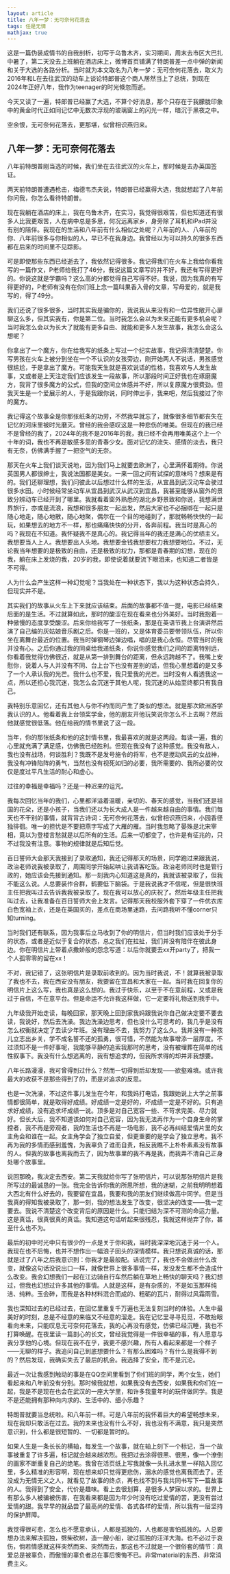 ```yaml
---
layout: article
title: 八年一梦：无可奈何花落去
tags: 任是无情
mathjax: true
---
```

这是一篇伪装成情书的自我剖析，初写于乌鲁木齐，实习期间，周末去市区大巴扎中暑了，第二天没去上班躺在酒店床上，微博首页铺满了特朗普差一点中弹的新闻和关于大选的各路分析。当时就为本文取名为八年一梦：无可奈何花落去，取义为2016年和L在去往武汉的动车上谈论特郎普这个商人居然当上了总统，到现在2024年正好八年，我作为teenager的时光倏忽而逝。

今天又读了一遍，特郎普已经赢了大选，不算个好消息，那个只存在于我朦胧印象中的黄金时代正如同记忆中无数次浮现的玻璃窗上的闪光一样，暗沉于黑夜之中。

空余恨，无可奈何花落去，更那堪，似曾相识燕归来。

## 八年一梦：无可奈何花落去
八年前特朗普刚当选的时候，我们坐在去往武汉的火车上，那时候是去办英国签证。

两天前特朗普遭遇枪击，梅德韦杰夫说，特朗普已经赢得大选，我就想起了八年前你问我，你怎么看待特朗普。

现在我躺在酒店的床上，我在乌鲁木齐，在实习，我觉得很艰苦，但也知道还有很多人比我更艰苦，人在病中总是多思，何况远离家乡，身旁除了耳机和iPad并没有别的陪伴。我现在的生活和八年前有什么相似之处呢？八年前的人、八年前的你、八年前很多与你相似的人，早已不在我身边。我曾经以为可以持久的很多东西都在后来的时间里不见踪影。

可是即使那些东西已经逝去了，我依然记得很多。我记得我们在火车上我给你看我写的一篇作文，P老师给我打了46分，我说这篇文章写的并不好，我还有写得更好的。你说这就是学霸吗？这么高的分都觉得自己写得不好。我说，因为我真的有写得更好的，P老师有没有在你们班上念一篇叫果香入骨的文章，写母爱的，就是我写的，得了49分。

我们还说了很多很多，当时其实我是骗你的，我说我从来没有和一位异性敞开心扉聊这么多，但其实我有，你是第二位。当时我怎么会以为未来还能有更多机会呢？当时我怎么会以为长大了就能有更多自由、就能和更多人发生故事，我怎么会这么想呢？

你拿出了一个魔方，你在给我写的纸条上写过一个纪实故事，我记得清清楚楚。你写男孩在火车上被分到坐在一个不认识的女孩旁边，刚开始两人不说话，男孩感觉很尴尬，于是拿出了魔方。可能我天生就是喜欢说话的性格，我喜欢与人发生故事，又或者是上天注定我们应该发生一段故事，所以那段时间正好我也在琢磨魔方，我背了很多魔方的公式，但我的空间立体感并不好，所以复原魔方很费劲。但我天生是一个爱展示的人，于是我跟你说，同时伸出手，我来吧，然后我接过了你的魔方。

我记得这个故事全是你那张纸条的功劳，不然我早就忘了，就像很多细节都丧失在记忆的河床里被时光磨灭。曾经的我会感叹这是一种悲伤的唯美。但现在的我已经不是曾经的我了，2024年的我不是2016年的我，我已经不会再用唯美这个上一个十年的词，我也不再是敏感多思的青春少女。面对记忆的流失、感情的淡去，我只有无奈，仿佛满手握了一把空气的无奈。

那天在火车上我们谈天说地，因为我们马上就要去欧洲了，心里满怀着期待。你说英国男人都很绅士，我说法国都是美女。一来一回之间有试探的意味吗？想来是有的。我们还聊理想，我们问彼此以后想过什么样的生活，从宜昌到武汉动车会驶过很多水田。小时候经常坐动车从宜昌到武汉从武汉到宜昌，我甚至能够从窗外的景致分辨动车已经开到了哪里。我就看着窗外熟悉的湖北乡野景致和你说，我想满世界旅行，亦或是流浪，我想和很多朋友一起出发，然后大家也不必捆绑在一起只是随心地走，随心地散，随心地聚，偶尔在一个目的地碰到了，那就畅畅快快的一起玩，如果想去的地方不一样，那也痛痛快快的分开，各奔前程。我当时是真心的吗？我现在不知道。我怀疑我不是真心的。我记得当年的我还是满心的优绩主义。我想要当人上人。我想要出人头地。我想要金钱我想要权力我想要地位。不过，无论我当年想要的是极致的自由，还是极致的权力，那都是青春期的幻想，现在的我，躺在床上发烧的我，20岁的我，即使说着就要流下眼泪来，也知道二者皆是不可得。

人为什么会产生这样一种幻觉呢？当我处在一种状态下，我以为这种状态会持久，但现实并不是。

其实我们的故事从火车上下来就应该结束。后面的故事都不值一提，电影已经结束后面的是生活。不过就算如此，那时的酸涩在现在看来也分外美好。当时我抱着一种傲慢的态度享受酸涩。后来你给我写了一张纸条，那是在英语节我上台演讲然后演了自己编的灰姑娘音乐剧之后。你是一班的，又是体育委员要带领队伍，所以你坐在离舞台最近的位置。我当时弹钢琴边弹边唱，唱的是我心永恒。尽管当时的我并没有心。之后你通过我的同桌给我递纸条，你说你感觉我们之间的距离特别远，你看着我觉得仿佛很近，就是从第一排到舞台的距离，但永远跨越不了。我嘴上安慰你，说着人与人并没有不同、台上台下也没有差别的话，但我心里想着的是又多了一个人承认我的光芒。我什么也不爱，我只爱我的光芒。当时没有人看透我这一点，所以还担心我沉迷，我怎么会沉迷于其他人呢，我沉迷的从始至终都只有我自己。

我特别乐意回忆，还有其他人与你不约而同产生了类似的想法。就是那次欧洲游学我认识的人。他看着我上台领奖学金，他的朋友开他玩笑说你怎么不上去啊？然后他就感觉很低落。他在给我的情书里说了这一段。

当年，你的那张纸条和他的这封情书里，我最喜欢的就是这两段。每读一遍，我的心里就充满了满足感，仿佛我已经胜利。但现在我没有了这种感觉。我没有敌人，我也没有战场，何谈胜利？我既不是发号施令的将军，也不是搅动风云的女战神，我没有冲锋陷阵的勇气，当然也没有视死如归的必要，我所需要的、我所必要的仅仅是度过平凡生活的耐心和虚心。

过往的幸福是幸福吗？还是一种迟来的诅咒。

我每次回忆当年的我们，心里都洋溢着温暖，亲切的、春天的感觉，当我们还是祖国的花朵，还是小孩子，当我们还以为长大成人是一件越来越自由的事情。我们每天也不干别的事情，就背背古诗词：无可奈何花落去，似曾相识燕归来，小园香径独徘徊。唯一的担忧是不要把燕字写成了大雁的雁。当时我忽略了晏殊是北宋宰相，竟以为登楼言愁就是以后所有的生活。后来一切都变了，也许是有征兆的，只不过我没有注意。事物的规律就是后知后觉。

百日誓师大会那天我接到了录取通知，我还记得那天的场景，同学跑过来跟我说，政治老师说我被录取了，周围同学开始起哄让我请客吃饭。政治老师同时也是管行政的，她应该会先接到通知。那一刻我内心知道这是真的，我就该被录取了，但我不能这么说。人总要装作合群，鹤要低下脑袋。于是我说我才不信呢，但是很快班主任把我叫过去告诉我我被录取了。现在我可以放心的庆祝了。然后年级主任把我叫过去，让我准备在百日誓师大会上发言。记得那天我校服外套下穿了一件优衣库白色宽袖上衣，还是在英国买的，差点在商场里迷路，去问路我听不懂corner只知turning。

当时我们还有联系，因为我事后立马收到了你的明信片，但当时我们应该处于分手的状态，或者是近似于复合的状态，总之我们在拉扯，我们并没有陪伴在彼此身边。你在明信片上带着点撒娇般的怨念写道：以后你就要去xx开party了，把我一个人孤零零的留在xx！

不对，我记错了，这张明信片是录取前收到的。因为当时我说，不！就算我被录取了我也不去，我在西安没有朋友，我要留在宜昌和大家在一起。当时我在回复你的明信片上这么写，我也真是这么想的。我过于快乐，以至于不在意前程，又或是我过于自信，不在意平台。但是命运不允许我这样做，它一定要将礼物送到我手中。

九年级我开始走读，每晚回家，那天晚上回到家我妈跟我说你自己做决定要不要去读，我说好，然后去洗澡。我边洗澡边思考，但也没什么可思考的，我几乎是没有怎么权衡就决定了去读少年班。没有理由不去，我努力了这么久。我并没有一种孩儿立志出乡关，学不成名誓不还的孤勇，很可惜，不然能为故事增添一层厚度。不过须知不是一件好事呢，我能够平静的追索我那时的思考，没有被埋葬在简单的线性叙事下。我没有什么想逃离的，我有想追求的，但我所求得的却并非我想要。

八年长路漫漫，我可曾得到过什么？然而一切得到后却发现——欲壑难填。或许我最大的收获不是那些得到了的，而是对追求的反思。

也是一次洗澡，不过这件事儿发生在今年，和我妈打电话，我跟她说上大学之前事情都很简单，就是取得好成绩。好成绩一定是好的，坏成绩一定是不好的。只有追求好成绩，没有追求坏成绩一说。顶多是对自己宽容一些、不苛求完美、尽力就好。但长大后，我不知道该如何对自己宽容，因为我无法再作为一个自身生命的掌控者，我不再是旁观者，我的生活也不再是一场电影，我不必再纠结爱情片里的女主角会和谁在一起。女主角学会了独立自爱，但更重要的是学会了独立思考。我不再为我的多情而感到羞愧，为我辜负了谁而自责，相反我瞧不上朴朴素素没有故事的人。但我的故事也离我而去了，因为故事里的我不再是我，而我弄不清自己正身处哪个故事里。

说回那晚，我决定去西安。第二天我就给你写了张明信片，可以说那张明信片是我所写过的最诚恳的一张。我完全告诉你我的所思所想，我的迷糊，之前我明明想着大西北有什么好去的，我要留在宜昌，我要和我的朋友们继续做高中同学。但是当我真的得知我被录取了，那一刻，我的想法发生了改变，很坚决的改变——我一定要去。我说不清楚这个改变背后的原因是什么。只能归结为深不可测的命运力量。这是真话，很真很真的真话。我知道这句话听起来很残忍，我就这样抛弃了你，甚至什么也不为。

最后的初中时光中只有很少的一点是关于你和我，当时我深深地沉迷于另一个人。我现在也不后悔，也并不想作出一幅浪子回头的深情模样。我只想说真诚的话，那就是过了八年之后我意识到：你我才是最般配。话说完了，我也不会做出什么改变，就像这句话没说出口一样，就像世界上很多事情一样，发没发生都不会造成什么改变。我会幻想我们一起在江边骑自行车然后躺在草地上畅快的聊天吗？我幻想过，但我也幻想过许多其他的事情。人就是这样，是有杂质的，不是如玉那样纯洁、纯粹。玉会碎，而我是各种材料混合而成的、粗砺的瓦片，耐得过风霜雨雪。

我也深知过去的已经过去，在回忆里重复千万遍也无法复刻当时的体验。人生中最美好的时刻，总是不经意的来临又不经意的溜走。我在记忆里寻寻觅觅，不敢抬眼看向未来，只能叹息无可奈何花落去，我的心再没有感觉，仿佛已经沉睡，我也不打算唤醒。在夜里读一篇剖心的长文，曾经我觉得是一件很幸福的事，有人愿意与我分享他的心境。但现在我不在乎，我更不感兴趣，所有人看起来都是一个样子——无聊的样子。我追问自己到底想要什么？有那么困难吗？有什么是我得不到的？然后发现，我确实失去了最后的机会。我选择了安全，而不是沉沦。

最近一次让我感到触动的事是在QQ空间里看到了你们班的同学，两个女生，她们看起来和八年前没有分别。那时候我就想，如果我没有去西安，如果我和你们在一起，我是不是现在也会在武汉的一座大学里，和许多我童年时的玩伴做同学。我是不是还能拥有那种向内求的、生活中的、细小乐趣？

特朗普就要当总统啦。和八年前一样。可是八年前的我怀着巨大的希望畅想未来，现在我却只敢活在过去。我的未来也没有什么不好，我也没有不满意，我只是突然意识到，什么都是很短暂的、一切都是暂时的。

如果人生是一条长长的横轴，每发生一个故事，就在轴上刻下一个标记，当一个故事被重复了许多遍，标记就会越来越浓烈。我把过去涂得很黑、很黑，像一个潦倒的画家不断重复自己的绝笔。我曾在活页纸上写我就像一头扎进水里一样陷入回忆里，多么精准的形容啊，现在想来却只觉得更悲伤，溺水的感觉也离我而去了。还没成为无情无义之人，就看见了故事的终点，再也找不到与我共同书写下一篇故事的人。我得到了安全，代价是趣味。看上去很划算，是很多人梦寐以求的。世界上有那么多人被骗被伤害，在我看来都是因为年少时没有吃过爱情的苦，更没有尝过爱情的甜。我早早的就品尝了最高尚的爱情、各式各样的爱情，所以我有一层坚持的保护屏障。

我觉得很可悲，怎么也不愿意承认，人都是孤独的，人也都是害怕孤独的。人总要想办法来解决孤独，劈柴砍树，造一艘小船，驶过孤独的汪洋大海。也不必过于哀伤，倘若情感就这样突然而来、突然而去，那这也不过就是一个很俗套的情节：真爱总是被辜负，而傲慢的辜负者总在事后懊悔不已。非常material的东西、非常消费主义。


